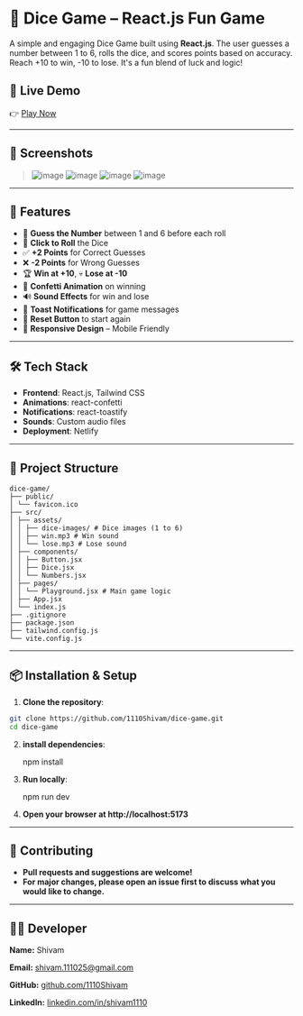 # 🎲 Dice Game – React.js Fun Game

A simple and engaging Dice Game built using **React.js**. The user guesses a number between 1 to 6, rolls the dice, and scores points based on accuracy. Reach +10 to win, -10 to lose. It's a fun blend of luck and logic!

## 🔗 Live Demo

👉 [Play Now](https://dice-game-shivam.netlify.app/)

---

## 📸 Screenshots

> ![image](https://github.com/user-attachments/assets/2c6f3429-8089-4ba1-b56b-f9fd3bfff476)
> ![image](https://github.com/user-attachments/assets/32e8a688-fc32-4c5e-9aaf-7ea57f09eb34)
> ![image](https://github.com/user-attachments/assets/adf12483-01df-47fc-9809-8fae0c5d7fb7)
> ![image](https://github.com/user-attachments/assets/7702620c-562c-42e8-ac80-f53bc4e71bca)



---

## 🚀 Features

- 🎯 **Guess the Number** between 1 and 6 before each roll
- 🎲 **Click to Roll** the Dice
- ✅ **+2 Points** for Correct Guesses
- ❌ **-2 Points** for Wrong Guesses
- 🏆 **Win at +10**, 💀 **Lose at -10**
- 🎉 **Confetti Animation** on winning
- 🔊 **Sound Effects** for win and lose
- 💬 **Toast Notifications** for game messages
- 🔁 **Reset Button** to start again
- 📱 **Responsive Design** – Mobile Friendly

---

## 🛠️ Tech Stack

- **Frontend**: React.js, Tailwind CSS
- **Animations**: react-confetti
- **Notifications**: react-toastify
- **Sounds**: Custom audio files
- **Deployment**: Netlify

---

## 📂 Project Structure
```
dice-game/
├── public/
│ └── favicon.ico
├── src/
│ ├── assets/
│ │ ├── dice-images/ # Dice images (1 to 6)
│ │ ├── win.mp3 # Win sound
│ │ └── lose.mp3 # Lose sound
│ ├── components/
│ │ ├── Button.jsx
│ │ ├── Dice.jsx
│ │ └── Numbers.jsx
│ ├── pages/
│ │ └── Playground.jsx # Main game logic
│ ├── App.jsx
│ └── index.js
├── .gitignore
├── package.json
├── tailwind.config.js
└── vite.config.js
```
---


## 📦 Installation & Setup

1. **Clone the repository**:

```bash 
git clone https://github.com/1110Shivam/dice-game.git
cd dice-game
```
2. **install dependencies**:

      npm install

3. **Run locally**:

      npm run dev

4. **Open your browser at http://localhost:5173**

---
## 🤝 Contributing
- **Pull requests and suggestions are welcome!**
- **For major changes, please open an issue first to discuss what you would like to change.**

---

## 🧑‍💻 Developer

**Name:** Shivam

**Email:**    [shivam.111025@gmail.com](mailto:shivam.111025@gmail.com)

**GitHub:**   [github.com/1110Shivam](https://github.com/1110Shivam)

**LinkedIn:** [linkedin.com/in/shivam1110](https://linkedin.com/in/shivam1110)



